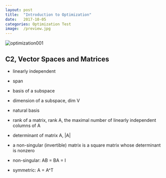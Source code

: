 ```yaml
---
layout: post
title:  "Introduction to Optimization"
date:   2017-10-05
categories: Optimization Test
image:  /preview.jpg
---
```


![optimization001](/learning_log/images/Intro_to_Optimization/learning-log_intro_to_optimization.png)

## C2, Vector Spaces and Matrices

- linearly independent

- span

- basis of a subspace

- dimension of a subspace, dim V

- natural basis

- rank of a matrix, rank A, the maximal number of linearly independent columns of A

- determinant of matrix A, |A|

- a non-singular (invertible) matrix is a square matrix whose determinant is nonzero

- non-singular: AB = BA = I

- symmetric: A = A^T
